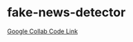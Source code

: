 # fake-news-detector
[Google Collab Code Link](https://colab.research.google.com/drive/1qcS4rELYHnDktwN9l8QNrq3-bpKx1RnQ?usp=sharing)
